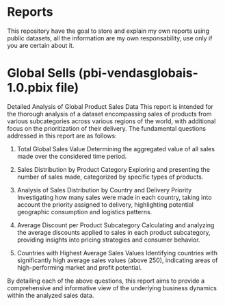 # Reports
This repository have the goal to store and explain my own reports using public datasets, all the information are my own responsability,  use only if you are certain about it.
# Global Sells (pbi-vendasglobais-1.0.pbix file)
Detailed Analysis of Global Product Sales Data
This report is intended for the thorough analysis of a dataset encompassing sales of products from various subcategories across various regions of the world, with additional focus on the prioritization of their delivery. The fundamental questions addressed in this report are as follows:

1. Total Global Sales Value
Determining the aggregated value of all sales made over the considered time period.

2. Sales Distribution by Product Category
Exploring and presenting the number of sales made, categorized by specific types of products.

3. Analysis of Sales Distribution by Country and Delivery Priority
Investigating how many sales were made in each country, taking into account the priority assigned to delivery, highlighting potential geographic consumption and logistics patterns.

4. Average Discount per Product Subcategory
Calculating and analyzing the average discounts applied to sales in each product subcategory, providing insights into pricing strategies and consumer behavior.

5. Countries with Highest Average Sales Values
Identifying countries with significantly high average sales values (above 250), indicating areas of high-performing market and profit potential.

By detailing each of the above questions, this report aims to provide a comprehensive and informative view of the underlying business dynamics within the analyzed sales data.
